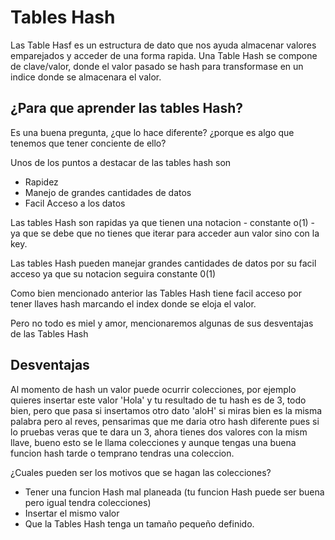 # Tables Hash

Las Table Hasf es un estructura de dato que nos ayuda almacenar valores emparejados y acceder de una forma rapida.
Una Table Hash se compone de clave/valor, donde el valor pasado se hash para transformase en un indice donde 
se almacenara el valor.

## ¿Para que aprender las tables Hash? 

Es una buena pregunta, ¿que lo hace diferente? ¿porque es algo que tenemos que tener conciente de ello?

Unos de los puntos a destacar de las tables hash son

- Rapidez
- Manejo de grandes cantidades de datos 
- Facil Acceso a los datos

Las tables Hash son rapidas ya que tienen una notacion - constante o(1) - ya que se debe
que no tienes que iterar para acceder aun valor sino con la key.

Las tables Hash pueden manejar grandes cantidades de datos por su 
facil acceso ya que su notacion seguira constante 0(1)

Como bien mencionado anterior las Tables Hash tiene facil acceso por tener llaves
hash marcando el index donde se eloja el valor.

Pero no todo es miel y amor, mencionaremos algunas de sus desventajas de las Tables Hash

## Desventajas 

Al momento de hash un valor puede ocurrir colecciones, por ejemplo quieres insertar este valor 'Hola'
y tu resultado de tu hash es de 3, todo bien, pero que pasa si insertamos otro dato 'aloH'
si miras bien es la misma palabra pero al reves, pensarimas que me daria otro hash diferente pues si lo 
pruebas veras que te dara un 3, ahora tienes dos valores con la mism llave, bueno esto se le llama colecciones
y aunque tengas una buena funcion hash tarde o temprano tendras una coleccion. 

¿Cuales pueden ser los motivos que se hagan las colecciones? 

- Tener una funcion Hash mal planeada (tu funcion Hash puede ser buena pero igual tendra colecciones)
- Insertar el mismo valor
- Que la Tables Hash tenga un tamaño pequeño definido.
